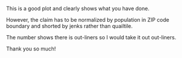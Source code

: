 This is a good plot and clearly shows what you have done.

However, the claim has to be normalized by population in ZIP code boundary and shorted by jenks rather than quailtile.

The number shows there is out-liners so I would take it out out-liners.

Thank you so much!
